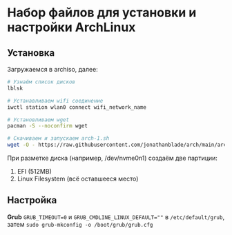 # Набор файлов для установки и настройки ArchLinux

## Установка

Загружаемся в archiso, далее:

```bash
# Узнаём список дисков
lblsk

# Устанавливаем wifi соединение
iwctl station wlan0 connect wifi_network_name

# Установливаем wget
pacman -S --noconfirm wget

# Скачиваем и запускаем arch-1.sh
wget -O - https://raw.githubusercontent.com/jonathanblade/arch/main/arch-1.sh disk_name | sh
```
При разметке диска (например, /dev/nvme0n1) создаём две партиции:
1. EFI (512MB)
2. Linux Filesystem (всё оставшееся место)

## Настройка

**Grub** `GRUB_TIMEOUT=0` и `GRUB_CMDLINE_LINUX_DEFAULT=""` в `/etc/default/grub`, затем `sudo grub-mkconfig -o /boot/grub/grub.cfg`
